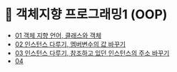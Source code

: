 # 📌 객체지향 프로그래밍1 (OOP)
* [01 객체 지향 언어, 클래스와 객체](https://github.com/thdqudgns/standard/blob/main/Standard/src/standard/chapter06/TvTest01.java)
* [02 인스턴스 다루기, 멤버변수의 값 바꾸기](https://github.com/thdqudgns/standard/blob/main/Standard/src/standard/chapter06/TvTest02.java)
* [03 인스턴스 다루기, 참조하고 있던 인스턴스의 주소 바꾸기](https://github.com/thdqudgns/standard/blob/main/Standard/src/standard/chapter06/TvTest03.java)
* [04 ](https://github.com/thdqudgns/standard/blob/main/Standard/src/standard/chapter06/TvTest04.java)
